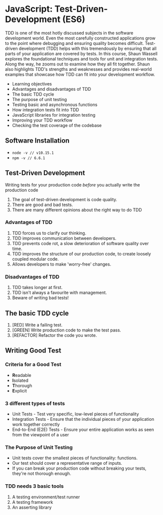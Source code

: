 # JavaScript: Test-Driven-Development (ES6)

TDD is one of the most hotly discussed subjects in the software development world. Even the most carefully constructed applications grow to the point where debugging and ensuring quality becomes difficult. Test-driven development (TDD) helps with this tremendously by ensuring that all parts of your application are covered by tests. In this course, Shaun Wassell explores the foundational techniques and tools for unit and integration tests. Along the way, he zooms out to examine how they all fit together. Shaun also highlights TDD's strengths and weaknesses and provides real-world examples that showcase how TDD can fit into your development workflow.

* Learning objectives
* Advantages and disadvantages of TDD
* The basic TDD cycle
* The purpose of unit testing
* Testing basic and asynchronous functions
* How integration tests fit into TDD
* JavaScript libraries for integration testing
* Improving your TDD workflow
* Checking the test coverage of the codebase

## Software Installation

* `node -v // v10.15.1`
* `npm -v // 6.6.1`

## Test-Driven Development

Writing tests for your production code _before_ you actually write the production code

1. The goal of test-driven development is code quality.
2. There are good and bad tests.
3. There are many different opinions about the right way to do TDD

### Advantages of TDD

1. TDD forces us to clarify our thinking.
2. TDD improves communication between developers.
3. TDD prevents code rot, a slow deterioration of software quality over time.
4. TDD improves the structure of our production code, to create loosely coupled modular code.
5. Allows developers to make 'worry-free' changes.

### Disadvantages of TDD

1. TDD takes longer at first.
2. TDD isn't always a favourite with management.
3. Beware of writing bad tests!

## The basic TDD cycle

1. [RED]        Write a failing test.
2. [GREEN]      Write production code to make the test pass.
3. [REFACTOR]   Refactor the code you wrote.

## Writing Good Test

### Criteria for a Good Test

* **R**eadable
* **I**solated
* **T**horough
* **E**xplicit

### 3 different types of tests

* Unit Tests                -   Test very specific, low-level pieces of functionality
* Integration Tests         -   Ensure that the individual pieces of your application work together correctly
* End-to-End (E2E) Tests    -  Ensure your entire application works as seen from the viewpoint of a user

### The Purpose of Unit Testing

- Unit tests cover the smallest pieces of functionality: functions.
- Our test should cover a representative range of inputs.
- If you can break your production code without breaking your tests, they're not thorough enough.

### TDD needs 3 basic tools

1. A testing environment/test runner
2. A testing framework
3. An asserting library